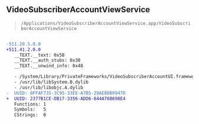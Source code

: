 ## VideoSubscriberAccountViewService

> `/Applications/VideoSubscriberAccountViewService.app/VideoSubscriberAccountViewService`

```diff

-511.20.5.0.0
+511.41.2.0.0
   __TEXT.__text: 0x58
   __TEXT.__auth_stubs: 0x30
   __TEXT.__unwind_info: 0x48

   - /System/Library/PrivateFrameworks/VideoSubscriberAccountUI.framework/VideoSubscriberAccountUI
   - /usr/lib/libSystem.B.dylib
   - /usr/lib/libobjc.A.dylib
-  UUID: 0FFAF735-3C95-33EE-A7B5-29AE80B9947D
+  UUID: 2377B1CE-DB17-3356-ADD6-844A76B698E4
   Functions: 1
   Symbols:   5
   CStrings:  0

```
